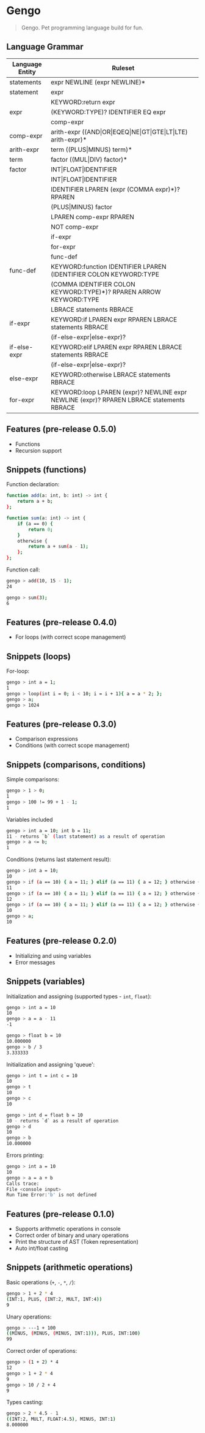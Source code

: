 # Gengo
> Gengo. Pet programming language build for fun.


## Language Grammar
Language Entity | Ruleset
------------ | -------------
statements	 | expr NEWLINE (expr NEWLINE)*
statement	 | expr
&nbsp;		 | KEYWORD:return expr
expr		 | (KEYWORD:TYPE)? IDENTIFIER EQ expr
&nbsp; 		 | comp-expr
comp-expr	 | arith-expr ((AND\|OR\|EQEQ\|NE\|GT\|GTE\|LT\|LTE) arith-expr)*
arith-expr	 | term ((PLUS\|MINUS) term)*
term		 | factor ((MUL\|DIV) factor)*
factor		 | INT\|FLOAT\|IDENTIFIER
&nbsp;		 | INT\|FLOAT\|IDENTIFIER
&nbsp;		 | IDENTIFIER LPAREN (expr (COMMA expr)*)? RPAREN
&nbsp;	     | (PLUS\|MINUS) factor
&nbsp;		 | LPAREN comp-expr RPAREN
&nbsp;		 | NOT comp-expr
&nbsp;		 | if-expr
&nbsp;		 | for-expr
&nbsp;		 | func-def
func-def	 | KEYWORD:function IDENTIFIER LPAREN (IDENTIFIER COLON KEYWORD:TYPE
&nbsp;		 | (COMMA IDENTIFIER COLON KEYWORD:TYPE)*)? RPAREN ARROW KEYWORD:TYPE
&nbsp;		 | LBRACE statements RBRACE
if-expr		 | KEYWORD:if LPAREN expr RPAREN LBRACE statements RBRACE
&nbsp;		 | (if-else-expr\|else-expr)?
if-else-expr | KEYWORD:elif LPAREN expr RPAREN LBRACE statements RBRACE
&nbsp;		 | (if-else-expr\|else-expr)?
else-expr	 | KEYWORD:otherwise LBRACE statements RBRACE
for-expr	 | KEYWORD:loop LPAREN (expr)? NEWLINE expr NEWLINE (expr)? RPAREN LBRACE statements RBRACE


## Features (pre-release 0.5.0)
- Functions
- Recursion support

## Snippets (functions)
Function declaration:
```sh
function add(a: int, b: int) -> int {
	return a + b;
};
```

```sh
function sum(a: int) -> int {
	if (a == 0) {
		return 0;
	}
	otherwise {
		return a + sum(a - 1);
	};
};
```

Function call:
```sh
gengo > add(10, 15 - 1);
24
```

```sh
gengo > sum(3);
6
```


## Features (pre-release 0.4.0)
- For loops (with correct scope management)

## Snippets (loops)
For-loop:

```sh
gengo > int a = 1;
1
gengo > loop(int i = 0; i < 10; i = i + 1){ a = a * 2; };
gengo > a;
gengo > 1024
```


## Features (pre-release 0.3.0)
- Comparison expressions
- Conditions (with correct scope management)

## Snippets (comparisons, conditions)
Simple comparisons:

```sh
gengo > 1 > 0;
1
gengo > 100 != 99 + 1 - 1;
1
```

Variables included
```sh
gengo > int a = 10; int b = 11;
11 - returns `b` (last statement) as a result of operation
gengo > a <= b;
1
```

Conditions (returns last statement result):
```sh
gengo > int a = 10;
10
gengo > if (a == 10) { a = 11; } elif (a == 11) { a = 12; } otherwise { a = 10; };
11
gengo > if (a == 10) { a = 11; } elif (a == 11) { a = 12; } otherwise { a = 10; };
12
gengo > if (a == 10) { a = 11; } elif (a == 11) { a = 12; } otherwise { a = 10; };
10
gengo > a;
10
```


## Features (pre-release 0.2.0)
- Initializing and using variables
- Error messages

## Snippets (variables)
Initialization and assigning (supported types - `int`, `float`):

```sh
gengo > int a = 10
10
gengo > a = a - 11
-1
```

```sh
gengo > float b = 10
10.000000
gengo > b / 3
3.333333
```

Initialization and assigning 'queue':
```sh
gengo > int t = int c = 10
10
gengo > t
10
gengo > c
10
```

```sh
gengo > int d = float b = 10
10 - returns `d` as a result of operation
gengo > d
10
gengo > b
10.000000
```

Errors printing:
```sh
gengo > int a = 10
10
gengo > a = a + b
Calls trace:
File <console input>
Run Time Error:'b' is not defined
```


## Features (pre-release 0.1.0)
- Supports arithmetic operations in  console
- Correct order of binary and unary operations
- Print the structure of AST (Token representation)
- Auto int/float casting


## Snippets (arithmetic operations)
Basic operations (`+`, `-`, `*`, `/`):

```sh
gengo > 1 + 2 * 4
(INT:1, PLUS, (INT:2, MULT, INT:4))
9
```
Unary operations:
```sh
gengo > ---1 + 100
((MINUS, (MINUS, (MINUS, INT:1))), PLUS, INT:100)
99
```
Correct order of operations:
```sh
gengo > (1 + 2) * 4
12
gengo > 1 + 2 * 4
9
gengo > 10 / 2 + 4
9
```

Types casting:
```sh
gengo > 2 * 4.5 - 1
((INT:2, MULT, FLOAT:4.5), MINUS, INT:1)
8.000000
```
